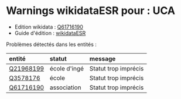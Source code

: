 Warnings wikidataESR pour : UCA
================

- Edition wikidata : [Q61716190](https://www.wikidata.org/wiki/Q61716190)
- Guide d'édition : [wikidataESR](https://github.com/cpesr/wikidataESR/)



Problèmes détectés dans les entités :

|entité                                               |statut       |message              |
|:----------------------------------------------------|:------------|:--------------------|
|[Q21968199](https://www.wikidata.org/wiki/Q21968199) |école d'ingé |Statut trop imprécis |
|[Q3578176](https://www.wikidata.org/wiki/Q3578176)   |école        |Statut trop imprécis |
|[Q61716190](https://www.wikidata.org/wiki/Q61716190) |association  |Statut trop imprécis |
